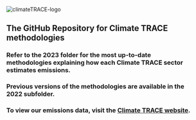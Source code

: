 ![climateTRACE-logo](https://github.com/climatetracecoalition/methodology-documents/assets/69821731/3199680a-cf8e-4768-8c09-32db52e4be70)
## The GitHub Repository for Climate TRACE methodologies 
### Refer to the 2023 folder for the most up-to-date methodologies explaining how each Climate TRACE sector estimates emissions.
### Previous versions of the methodologies are available in the 2022 subfolder.
### To view our emissions data, visit the [Climate TRACE website](https://climatetrace.org/).
